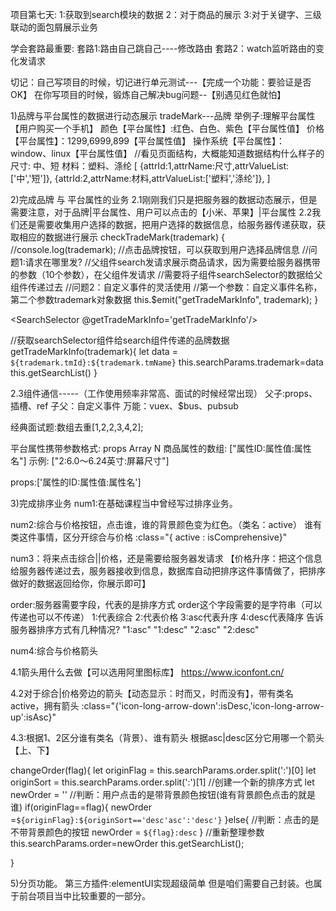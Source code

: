 项目第七天:
1:获取到search模块的数据
2：对于商品的展示
3:对于关键字、三级联动的面包屑展示业务

学会套路最重要:
套路1:路由自己跳自己----修改路由
套路2：watch监听路由的变化发请求


切记：自己写项目的时候，切记进行单元测试---【完成一个功能：要验证是否OK】
      在你写项目的时候，锻炼自己解决bug问题--【别遇见红色就怕】



1)品牌与平台属性的数据进行动态展示
tradeMark---品牌
举例子:理解平台属性 【用户购买一个手机】
颜色【平台属性】:红色、白色、紫色【平台属性值】
价格【平台属性】：1299,6999,899【平台属性值】
操作系统【平台属性】：window、linux【平台属性值】
//看见页面结构，大概能知道数据结构什么样子的
尺寸: 中、短
材料：塑料、涤纶
[
    {attrId:1,attrName:尺寸,attrValueList:['中','短']},
    {attrId:2,attrName:材料,attrValueList:['塑料','涤纶']},
]


2)完成品牌  与  平台属性的业务
2.1刚刚我们只是把服务器的数据动态展示，但是需要注意，对于品牌|平台属性、用户可以点击的【小米、苹果】|平台属性
2.2我们还是需要收集用户选择的数据，把用户选择的数据信息，给服务器传递获取，获取相应的数据进行展示
checkTradeMark(trademark) {
      //console.log(trademark);
      //点击品牌按钮，可以获取到用户选择品牌信息
      //问题1:请求在哪里发?
      //父组件search发请求展示商品请求，因为需要给服务器携带的参数（10个参数），在父组件发请求
      //需要将子组件searchSelector的数据给父组件传递过去
      //问题2：自定义事件的灵活使用
      //第一个参数：自定义事件名称，第二个参数trademark对象数据
      this.$emit("getTradeMarkInfo", trademark);
}

 <SearchSelector @getTradeMarkInfo='getTradeMarkInfo'/>

//获取searchSelector组件给search组件传递的品牌数据
    getTradeMarkInfo(trademark){
      let data = `${trademark.tmId}:${trademark.tmName}`
      this.searchParams.trademark=data
      this.getSearchList()
    }
    
2.3组件通信-----（工作使用频率非常高、面试的时候经常出现）
父子:props、插槽、ref
子父：自定义事件
万能：vuex、$bus、pubsub

经典面试题:数组去重[1,2,2,3,4,2];


平台属性携带参数格式:
props	 Array	 N	  商品属性的数组: ["属性ID:属性值:属性名"]   示例: ["2:6.0～6.24英寸:屏幕尺寸"]

props:['属性的ID:属性值:属性名']






3)完成排序业务
num1:在基础课程当中曾经写过排序业务。

num2:综合与价格按钮，点击谁，谁的背景颜色变为红色。（类名：active）
谁有类这件事情，区分开综合与价格
:class="{ active : isComprehensive}" 

num3：将来点击综合||价格，还是需要给服务器发请求
【价格升序：把这个信息给服务器传递过去，服务器接收到信息，数据库自动把排序这件事情做了，把排序做好的数据返回给你，你展示即可】




order:服务器需要字段，代表的是排序方式
order这个字段需要的是字符串（可以传递也可以不传递）
1:代表综合
2:代表价格
3:asc代表升序
4:desc代表降序
告诉服务器排序方式有几种情况?
"1:asc" "1:desc"  "2:asc"  "2:desc"


num4:综合与价格箭头

4.1箭头用什么去做【可以选用阿里图标库】  https://www.iconfont.cn/ 

4.2对于综合|价格旁边的箭头【动态显示：时而又，时而没有】，带有类名active，拥有箭头
:class="{'icon-long-arrow-down':isDesc,'icon-long-arrow-up':isAsc}"


4.3:根据1、2区分谁有类名（背景）、谁有箭头
    根据asc|desc区分它用哪一个箭头【上、下】

changeOrder(flag){
  let originFlag = this.searchParams.order.split(':')[0]
  let originSort = this.searchParams.order.split(':')[1]
   //创建一个新的排序方式
   let newOrder = ''
   //判断：用户点击的是带背景颜色按钮(谁有背景颜色点击的就是谁)
   if(originFlag==flag){
    newOrder =`${originFlag}:${originSort=='desc'asc':'desc'}`
 }else{
   //判断：点击的是不带背景颜色的按钮
      newOrder = `${flag}:desc`
   }
   //重新整理参数
   this.searchParams.order=newOrder
 this.getSearchList();

}



5)分页功能。
第三方插件:elementUI实现超级简单
但是咱们需要自己封装。也属于前台项目当中比较重要的一部分。